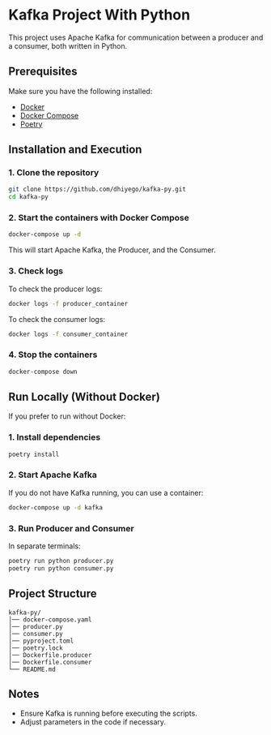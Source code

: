 # Kafka Project With Python

This project uses Apache Kafka for communication between a producer and a consumer, both written in Python.

## Prerequisites

Make sure you have the following installed:
- [Docker](https://www.docker.com/get-started)
- [Docker Compose](https://docs.docker.com/compose/)
- [Poetry](https://python-poetry.org/docs/)

## Installation and Execution

### 1. Clone the repository
```sh
git clone https://github.com/dhiyego/kafka-py.git
cd kafka-py
```

### 2. Start the containers with Docker Compose
```sh
docker-compose up -d
```
This will start Apache Kafka, the Producer, and the Consumer.

### 3. Check logs
To check the producer logs:
```sh
docker logs -f producer_container
```
To check the consumer logs:
```sh
docker logs -f consumer_container
```

### 4. Stop the containers
```sh
docker-compose down
```

## Run Locally (Without Docker)
If you prefer to run without Docker:

### 1. Install dependencies
```sh
poetry install
```

### 2. Start Apache Kafka
If you do not have Kafka running, you can use a container:
```sh
docker-compose up -d kafka
```

### 3. Run Producer and Consumer
In separate terminals:
```sh
poetry run python producer.py
poetry run python consumer.py
```

## Project Structure
```
kafka-py/
│── docker-compose.yaml
│── producer.py
│── consumer.py
│── pyproject.toml
│── poetry.lock
│── Dockerfile.producer
│── Dockerfile.consumer
└── README.md
```

## Notes
- Ensure Kafka is running before executing the scripts.
- Adjust parameters in the code if necessary.
